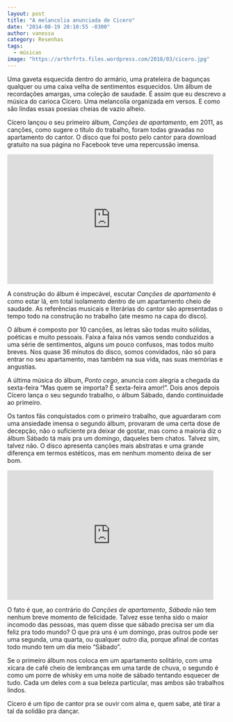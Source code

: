 ```yaml
---
layout: post
title: "A melancolia anunciada de Cicero"
date: "2014-08-19 20:10:55 -0300"
author: vanessa
category: Resenhas
tags:
  - músicas
image: "https://arthrfrts.files.wordpress.com/2018/03/cicero.jpg"
---
```

Uma gaveta esquecida dentro do armário, uma prateleira de bagunças qualquer ou uma caixa velha de sentimentos esquecidos. Um álbum de recordações amargas, uma coleção de saudade. É assim que eu descrevo a música do carioca Cícero. Uma melancolia organizada em versos. E como são lindas essas poesias cheias de vazio alheio.

Cícero lançou o seu primeiro álbum, _Canções de apartamento_, em 2011, as canções, como sugere o título do trabalho, foram todas gravadas no apartamento do cantor. O disco que foi posto pelo cantor para download gratuito na sua página no Facebook teve uma repercussão imensa.

<iframe width="474" height="297" src="https://www.youtube.com/embed/5O0hJRfXMvw" frameborder="0" allowfullscreen></iframe>


A construção do álbum é impecável, escutar _Canções de apartamento_ é como estar lá, em total isolamento dentro de um apartamento cheio de saudade. As referências musicais e literárias do cantor são apresentadas o tempo todo na construção no trabalho (ate mesmo na capa do disco).

O álbum é composto por 10 canções, as letras são todas muito sólidas, poéticas e muito pessoais. Faixa a faixa nós vamos sendo conduzidos a uma série de sentimentos, alguns um pouco confusos, mas todos muito breves. Nos quase 36 minutos do disco, somos convidados, não só para entrar no seu apartamento, mas também na sua vida, nas suas memórias e angustias.

A última música do álbum, _Ponto cego_, anuncia com alegria a chegada da sexta-feira “Mas quem se importa? É sexta-feira amor!”. Dois anos depois Cícero lança o seu segundo trabalho, o álbum Sábado, dando continuidade ao primeiro.


Os tantos fãs conquistados com o primeiro trabalho, que aguardaram com uma ansiedade imensa o segundo álbum, provaram de uma certa dose de decepção, não o suficiente pra deixar de gostar, mas como a maioria diz o álbum Sábado tá mais pra um domingo, daqueles bem chatos. Talvez sim, talvez não. O disco apresenta canções mais abstratas e uma grande diferença em termos estéticos, mas em nenhum momento deixa de ser bom.

<iframe width="474" height="297" src="https://www.youtube.com/embed/5O0hJRfXMvw" frameborder="0" allowfullscreen></iframe>

O fato é que, ao contrário do _Canções de apartamento_, _Sábado_ não tem nenhum breve momento de felicidade. Talvez esse tenha sido o maior incomodo das pessoas, mas quem disse que sábado precisa ser um dia feliz pra todo mundo? O que pra uns é um domingo, pras outros pode ser uma segunda, uma quarta, ou qualquer outro dia, porque afinal de contas todo mundo tem um dia meio “Sábado”.

Se o primeiro álbum nos coloca em um apartamento solitário, com uma xícara de café cheio de lembranças em uma tarde de chuva, o segundo é como um porre de whisky em uma noite de sábado tentando esquecer de tudo. Cada um deles com a sua beleza particular, mas ambos são trabalhos lindos.

Cícero é um tipo de cantor pra se ouvir com alma e, quem sabe, até tirar a tal da solidão pra dançar.
